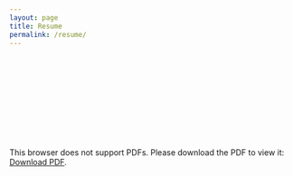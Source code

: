 ```yaml
---
layout: page
title: Resume
permalink: /resume/
---
```


<object data="resume/Wayne_Liu_Resume.pdf" type="application/pdf" width="700px" height="700px">
    <embed src="resume/Wayne_Liu_Resume.pdf">
        <p>This browser does not support PDFs. Please download the PDF to view it: <a href="resume/Wayne_Liu_Resume.pdf">Download PDF</a>.</p>
    </embed>
</object>
